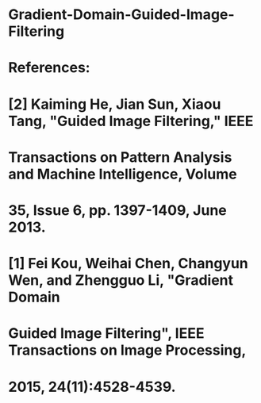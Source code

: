 # Gradient-Domain-Guided-Image-Filtering
#    References:
#      [2] Kaiming He, Jian Sun, Xiaou Tang, "Guided Image Filtering," IEEE
#       Transactions on Pattern Analysis and Machine Intelligence, Volume
#       35, Issue 6, pp. 1397-1409, June 2013.
#      [1] Fei Kou, Weihai Chen, Changyun Wen, and Zhengguo Li, "Gradient Domain 
#       Guided Image Filtering", IEEE Transactions on Image Processing, 
#       2015, 24(11):4528-4539.

